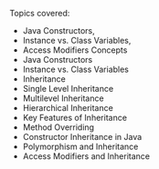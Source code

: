 Topics covered:
- Java Constructors, 
- Instance vs. Class Variables, 
- Access Modifiers Concepts
- Java Constructors
- Instance vs. Class Variables
- Inheritance
- Single Level Inheritance
- Multilevel Inheritance
- Hierarchical Inheritance
- Key Features of Inheritance
- Method Overriding
- Constructor Inheritance in Java
- Polymorphism and Inheritance
- Access Modifiers and Inheritance
